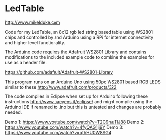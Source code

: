 LedTable
========

http://www.mikelduke.com

Code for my LedTable, an 8x12 rgb led string based table using WS2801 chips and 
controlled by and Arduino using a RPi for internet connectivity and higher level 
functionality.

The Arduino code requires the Adafruit WS2801 Library and contains modifications 
to the included example code to combine the examples for use as a header file.

https://github.com/adafruit/Adafruit-WS2801-Library

This program runs on an Arduino Uno using 50pc WS2801 based RGB LEDS similar to 
these http://www.adafruit.com/products/322

The code compiles in Eclipse when set up for Arduino following these instructions 
http://www.baeyens.it/eclipse/ and might compile using the Arduino IDE if renamed 
to .ino but this is untested and changes are probably needed.

Demo 1: https://www.youtube.com/watch?v=T2C9mu11J88
Demo 2: https://www.youtube.com/watch?v=4fyQAG1ji9Y
Demo 3: https://www.youtube.com/watch?v=qthHU0W8SG4
